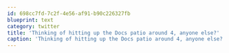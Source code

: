 ```yaml
---
id: 698cc7fd-7c2f-4e56-af91-b90c226327fb
blueprint: text
category: twitter
title: 'Thinking of hitting up the Docs patio around 4, anyone else?'
caption: 'Thinking of hitting up the Docs patio around 4, anyone else?'
---
```

